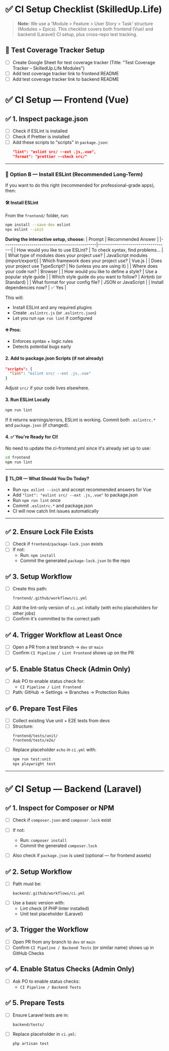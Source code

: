 
# ✅ CI Setup Checklist (SkilledUp.Life)

> **Note:** We use a 'Module > Feature > User Story > Task' structure (Modules = Epics). This checklist covers both frontend (Vue) and backend (Laravel) CI setup, plus cross-repo test tracking.

## 📝 Test Coverage Tracker Setup
- [ ] Create Google Sheet for test coverage tracker (Title: "Test Coverage Tracker – SkilledUp.Life Modules")
- [ ] Add test coverage tracker link to frontend README
- [ ] Add test coverage tracker link to backend README

# ✅ CI Setup — Frontend (Vue)

## ✅ 1. Inspect package.json

- [ ] Check if ESLint is installed
- [ ] Check if Prettier is installed
- [ ] Add these scripts to "scripts" in `package.json`:
  ```json
  "lint": "eslint src/ --ext .js,.vue",
  "format": "prettier --check src/"
  ```

---

### 🧰 Option B — Install ESLint (Recommended Long-Term)
If you want to do this right (recommended for professional-grade apps), then:

#### 🛠️ Install ESLint
From the `frontend/` folder, run:
```bash
npm install --save-dev eslint
npx eslint --init
```

**During the interactive setup, choose:**
| Prompt                                      | Recommended Answer                |
|----------------------------------------------|-----------------------------------|
| How would you like to use ESLint?            | To check syntax, find problems... |
| What type of modules does your project use?  | JavaScript modules (import/export)|
| Which framework does your project use?       | Vue.js                            |
| Does your project use TypeScript?            | No (unless you are using it)      |
| Where does your code run?                    | Browser                           |
| How would you like to define a style?        | Use a popular style guide         |
| Which style guide do you want to follow?     | Airbnb (or Standard)              |
| What format for your config file?            | JSON or JavaScript                |
| Install dependencies now?                    | ✅ Yes                            |

This will:
- Install ESLint and any required plugins
- Create `.eslintrc.js` (or `.eslintrc.json`)
- Let you run `npm run lint` if configured

#### ➕ Pros:
- Enforces syntax + logic rules
- Detects potential bugs early

#### 2. Add to package.json Scripts (if not already)
```json
"scripts": {
  "lint": "eslint src/ --ext .js,.vue"
}
```
Adjust `src/` if your code lives elsewhere.

#### 3. Run ESLint Locally
```bash
npm run lint
```
If it returns warnings/errors, ESLint is working. Commit both `.eslintrc.*` and `package.json` (if changed).

#### 4. ✅ You're Ready for CI!
No need to update the ci-frontend.yml since it's already set up to use:
```bash
cd frontend
npm run lint
```

---

#### 🧠 TL;DR — What Should You Do Today?
- Run `npx eslint --init` and accept recommended answers for Vue
- Add `"lint": "eslint src/ --ext .js,.vue"` to package.json
- Run `npm run lint` once
- Commit `.eslintrc.*` and package.json
- CI will now catch lint issues automatically

---

## ✅ 2. Ensure Lock File Exists

- [ ] Check if `frontend/package-lock.json` exists
- [ ] If not:
  - Run: `npm install`
  - Commit the generated `package-lock.json` to the repo

## ✅ 3. Setup Workflow

- [ ] Create this path:
  ```
  frontend/.github/workflows/ci.yml
  ```
- [ ] Add the lint-only version of `ci.yml` initially (with echo placeholders for other jobs)
- [ ] Confirm it's committed to the correct path

## ✅ 4. Trigger Workflow at Least Once

- [ ] Open a PR from a test branch → `dev` or `main`
- [ ] Confirm `CI Pipeline / Lint Frontend` shows up on the PR

## ✅ 5. Enable Status Check (Admin Only)

- [ ] Ask PO to enable status check for:
  - `CI Pipeline / Lint Frontend`
- [ ] Path: GitHub → Settings → Branches → Protection Rules

## ✅ 6. Prepare Test Files

- [ ] Collect existing Vue unit + E2E tests from devs
- [ ] Structure:
  ```
  frontend/tests/unit/
  frontend/tests/e2e/
  ```
- [ ] Replace placeholder `echo` in `ci.yml` with:
  ```bash
  npm run test:unit
  npx playwright test
  ```

---

# ✅ CI Setup — Backend (Laravel)

## ✅ 1. Inspect for Composer or NPM

- [ ] Check if `composer.json` and `composer.lock` exist
- [ ] If not:
  - Run: `composer install`
  - Commit the generated `composer.lock`

- [ ] Also check if `package.json` is used (optional — for frontend assets)

## ✅ 2. Setup Workflow

- [ ] Path must be:
  ```
  backend/.github/workflows/ci.yml
  ```
- [ ] Use a basic version with:
  - Lint check (if PHP linter installed)
  - Unit test placeholder (Laravel)

## ✅ 3. Trigger the Workflow

- [ ] Open PR from any branch to `dev` or `main`
- [ ] Confirm `CI Pipeline / Backend Tests` (or similar name) shows up in GitHub Checks

## ✅ 4. Enable Status Checks (Admin Only)

- [ ] Ask PO to enable status checks:
  - `CI Pipeline / Backend Tests`

## ✅ 5. Prepare Tests

- [ ] Ensure Laravel tests are in:
  ```
  backend/tests/
  ```
- [ ] Replace placeholder in `ci.yml`:
  ```bash
  php artisan test
  ```
